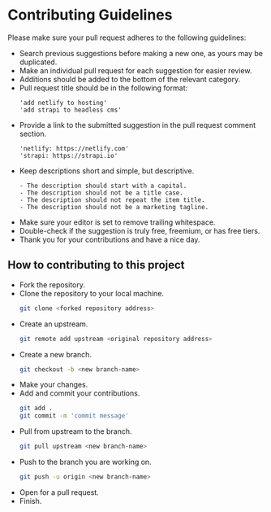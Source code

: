 # Contributing Guidelines

Please make sure your pull request adheres to the following guidelines:

- Search previous suggestions before making a new one, as yours may be duplicated.
- Make an individual pull request for each suggestion for easier review.
- Additions should be added to the bottom of the relevant category.
- Pull request title should be in the following format:
   ```text
   'add netlify to hosting'
   'add strapi to headless cms'
   ```
- Provide a link to the submitted suggestion in the pull request comment section.
   ```text
   'netlify: https://netlify.com'
   'strapi: https://strapi.io'
   ```
- Keep descriptions short and simple, but descriptive.
   ```text
   - The description should start with a capital.
   - The description should not be a title case.
   - The description should not repeat the item title.
   - The description should not be a marketing tagline.
   ```
- Make sure your editor is set to remove trailing whitespace.
- Double-check if the suggestion is truly free, freemium, or has free tiers.
- Thank you for your contributions and have a nice day.

## How to contributing to this project

- Fork the repository.
- Clone the repository to your local machine.
   ```bash
   git clone <forked repository address>
   ```
- Create an upstream.
   ```bash
   git remote add upstream <original repository address>
   ```
- Create a new branch.
   ```bash
   git checkout -b <new branch-name>
   ```
- Make your changes.
- Add and commit your contributions.
   ```bash
   git add .
   git commit -m 'commit message'
   ```
- Pull from upstream to the branch.
   ```bash
   git pull upstream <new branch-name>
   ```
- Push to the branch you are working on.
   ```bash
   git push -u origin <new branch-name>
   ```
- Open for a pull request.
- Finish.

